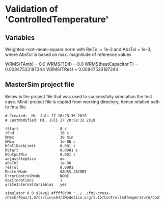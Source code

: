 # Validation of 'ControlledTemperature'

## Variables
Weighted-root-mean-square norm with RelTol = 1e-3 and AbsTol = 1e-3, where
AbsTol is based on max. magnitude of reference values.

WRMS(TAmb) = 0.0
WRMS(TDif) = 0.0
WRMS(heatCapacitor.T) = 0.00847533187344
WRMS(TRes) = 0.00847533187344

## MasterSim project file

Below is the project file that was used to successfully simulation the test case.
Mind: project file is copied from working directory, hence relative path to fmu file.

```
# Created:	Mi. Juli 17 20:28:36 2019
# LastModified:	Mi. Juli 17 20:58:32 2019

tStart                   0 s
tEnd                     10 s
hMax                     30 min
hMin                     1e-06 s
hFallBackLimit           0.001 s
hStart                   0.0001 s
hOutputMin               0.001 s
adjustStepSize           no
absTol                   1e-06
relTol                   0.0001
MasterMode               GAUSS_JACOBI
ErrorControlMode         NONE
maxIterations            1
writeInternalVariables   yes

simulator 0 0 slave1 #ffff8c00 "../../fmi-cross-check/fmus/1.0/cs/linux64/JModelica.org/1.15/ControlledTemperature/ControlledTemperature.fmu"


```

